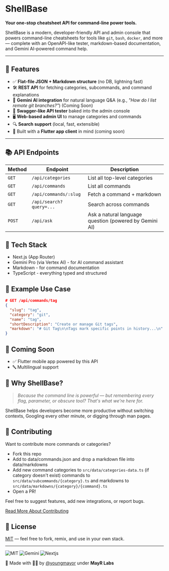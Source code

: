# ShellBase

**Your one-stop cheatsheet API for command-line power tools.**

ShellBase is a modern, developer-friendly API and admin console that powers command-line cheatsheets for tools like `git`, `bash`, `docker`, and more — complete with an OpenAPI-like tester, markdown-based documentation, and Gemini AI-powered command help.

---

## 🚀 Features

- ✅ **Flat-file JSON + Markdown structure** (no DB, lightning fast)
- 🛠️ **REST API** for fetching categories, subcommands, and command explanations
- 🧠 **Gemini AI integration** for natural language Q&A (e.g., _"How do I list remote git branches?"_) (Coming Soon)
- 🧪 **Swagger-like API tester** baked into the admin console
- 🖥️ **Web-based admin UI** to manage categories and commands
- 🔍 **Search support** (local, fast, extensible)
- 📱 Built with a **Flutter app client** in mind (coming soon)

---

## 📚 API Endpoints

| Method | Endpoint                | Description                                            |
| ------ | ----------------------- | ------------------------------------------------------ |
| `GET`  | `/api/categories`       | List all top-level categories                          |
| `GET`  | `/api/commands`         | List all commands                                      |
| `GET`  | `/api/commands/:slug`   | Fetch a command + markdown                             |
| `GET`  | `/api/search?query=...` | Search across commands                                 |
| `POST` | `/api/ask`              | Ask a natural language question (powered by Gemini AI) |

## 🔧 Tech Stack

- Next.js (App Router)
- Gemini Pro (via Vertex AI) - for AI command assistant
- Markdown - for command documentation
- TypeScript - everything typed and structured

## 🤖 Example Use Case

```json
# GET /api/commands/tag
{
  "slug": "tag",
  "category": "git",
  "name": "tag",
  "shortDescription": "Create or manage Git tags",
  "markdown": "# Git Tag\n\nTags mark specific points in history...\n"
}
```

## 📲 Coming Soon

- ✅ Flutter mobile app powered by this API
- 🔤 Multilingual support

## 🧠 Why ShellBase?

> _Because the command line is powerful — but remembering every flag, parameter, or obscure tool? That's what we're here for._

ShellBase helps developers become more productive without switching contexts, Googling every other minute, or digging through man pages.

## 👐 Contributing

Want to contribute more commands or categories?

- Fork this repo
- Add to data/commands.json and drop a markdown file into data/markdowns
- Add new command categories to `src/data/categories-data.ts` (if category doesn't exist) commands to `src/data/subcommands/{category}.ts` and markdowns to `src/data/markdowns/{category}/{command}.ts`
- Open a PR!

Feel free to suggest features, add new integrations, or report bugs.

[Read More About Contributing](CONTRIBUTING.md)

## 🧾 License

[MIT](LICENSE) — feel free to fork, remix, and use in your own stack.

---

![MIT](https://img.shields.io/badge/license-MIT-green)
![Gemini](https://img.shields.io/badge/powered_by-Gemini-blue)
![Nextjs](https://img.shields.io/badge/built_with-NextJS-black)

🙌 Made with 🫶🏾 by [@youngmayor](https://github.com/youngmayor) under **MayR Labs**
